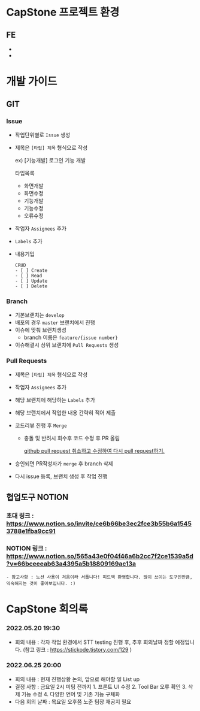    # CapStone 프로젝트 환경
## FE

- 
-

# 개발 가이드

## GIT

### **Issue**

- 작업단위별로 `Issue` 생성
- 제목은 `[타입] 제목` 형식으로 작성

    ex) [기능개발] 로그인 기능 개발

    타입목록

    - 화면개발
    - 화면수정
    - 기능개발
    - 기능수정
    - 오류수정
- 작업자 `Assignees` 추가
- `Labels` 추가
- 내용기입

    ```
    CRUD
    - [ ] Create
    - [ ] Read
    - [ ] Update
    - [ ] Delete
    ```

### **Branch**

- 기본브랜치는 `develop`
- 배포의 경우 `master` 브랜치에서 진행
- 이슈에 맞춰 브랜치생성
    - branch 이름은 `feature/{issue number}`
- 이슈해결시 상위 브랜치에 `Pull Requests` 생성

### **Pull Requests**

- 제목은 `[타입] 제목` 형식으로 작성
- 작업자 `Assignees` 추가
- 해당 브랜치에 해당하는 `Labels` 추가
- 해당 브랜치에서 작업한 내용 간략히 적어 제출
- 코드리뷰 진행 후 `Merge`
    - 충돌 및 반려시 회수후 코드 수정 후 PR 올림

        [github pull request 취소하고 수정하여 다시 pull request하기.](https://wizardfactory.tumblr.com/post/119735176581/github-pull-request-%EC%B7%A8%EC%86%8C%ED%95%98%EA%B3%A0-%EC%88%98%EC%A0%95%ED%95%98%EC%97%AC-%EB%8B%A4%EC%8B%9C-pull-request%ED%95%98%EA%B8%B0)

- 승인되면 PR작성자가 `merge` 후 branch 삭제 
- 다시 issue 등록, 브랜치 생성 후 작업 진행 

## 협업도구 NOTION
### 초대 링크 : https://www.notion.so/invite/ce6b66be3ec2fce3b55b6a15453788e1fba9cc91
### NOTION 링크 : https://www.notion.so/565a43e0f04f46a6b2cc7f2ce1539a5d?v=66bceeeab63a4395a5b18809169ac13a
    - 참고사항 : 노션 사용이 처음이라 서툽니다! 피드백 환영합니다. 많이 쓰이는 도구인만큼, 익숙해지는 것이 좋아보입니다. :) 

   # CapStone 회의록 
### 2022.05.20 19:30

- 회의 내용 :  각자 작업 환경에서 STT testing 진행 후, 추후 회의날짜 정할 예정입니다. (참고 링크 : https://stickode.tistory.com/129 )

### 2022.06.25 20:00

- 회의 내용 : 현재 진행상황 논의, 앞으로 해야할 일 List up
- 결정 사항 : 금요일 2시 미팅 전까지 1. 프론트 UI 수정 2. Tool Bar 오류 확인 3. 삭제 기능 수정 4. 다양한 언어 및 기존 기능 구체화 
- 다음 회의 날짜 : 목요일 오후쯤 노준 팀장 재공지 필요 
